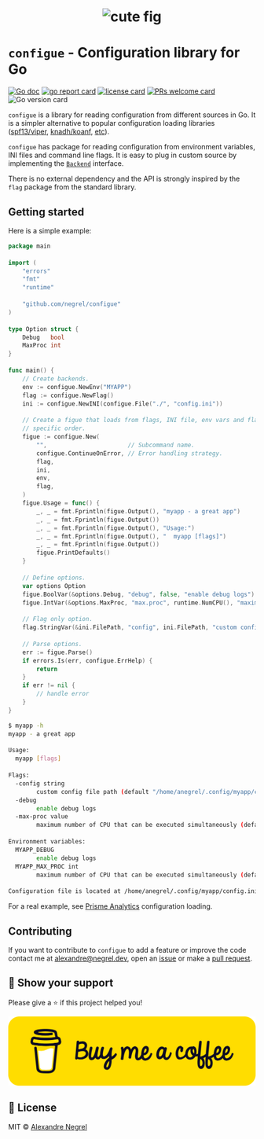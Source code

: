 <h1 align="center">
    <img height="250" alt="cute fig" src="https://external-content.duckduckgo.com/iu/?u=https%3A%2F%2Fi.pinimg.com%2Foriginals%2Fb0%2Fb7%2F52%2Fb0b752d332e6e81e8dd7ed172aeefcd9.jpg&f=1&nofb=1&ipt=a52f6c53be292db57237cd5c7379525ee5b4146ff1765037c0bfea1cbb744b05">
</h1>

# `configue` - Configuration library for Go

[![Go doc](https://pkg.go.dev/badge/github.com/negrel/configue)](https://pkg.go.dev/github.com/negrel/configue)
[![go report card](https://goreportcard.com/badge/github.com/negrel/configue)](https://goreportcard.com/report/github.com/negrel/configue)
[![license card](https://img.shields.io/github/license/negrel/configue)](./LICENSE)
[![PRs welcome card](https://img.shields.io/badge/PRs-Welcome-brightgreen)](https://github.com/negrel/configue/pulls)
![Go version card](https://img.shields.io/github/go-mod/go-version/negrel/configue)

`configue` is a library for reading configuration from different sources in Go.
It is a simpler alternative to popular configuration loading libraries
([spf13/viper](https://github.com/knadh/koanf#alternative-to-viper),
[knadh/koanf](https://github.com/knadh/koanf),
[etc](https://awesome-go.com/configuration/)).

`configue` has package for reading configuration from environment variables,
INI files and command line flags. It is easy to plug in custom source by
implementing the
[`Backend`](https://pkg.go.dev/github.com/negrel/configue#Backend) interface.

There is no external dependency and the API is strongly inspired by the `flag`
package from the standard library.

## Getting started

Here is a simple example:

```go
package main

import (
	"errors"
	"fmt"
	"runtime"

	"github.com/negrel/configue"
)

type Option struct {
	Debug   bool
	MaxProc int
}

func main() {
	// Create backends.
	env := configue.NewEnv("MYAPP")
	flag := configue.NewFlag()
	ini := configue.NewINI(configue.File("./", "config.ini"))

	// Create a figue that loads from flags, INI file, env vars and flags in this
	// specific order.
	figue := configue.New(
		"",                       // Subcommand name.
		configue.ContinueOnError, // Error handling strategy.
		flag,
		ini,
		env,
		flag,
	)
	figue.Usage = func() {
		_, _ = fmt.Fprintln(figue.Output(), "myapp - a great app")
		_, _ = fmt.Fprintln(figue.Output())
		_, _ = fmt.Fprintln(figue.Output(), "Usage:")
		_, _ = fmt.Fprintln(figue.Output(), "  myapp [flags]")
		_, _ = fmt.Fprintln(figue.Output())
		figue.PrintDefaults()
	}

	// Define options.
	var options Option
	figue.BoolVar(&options.Debug, "debug", false, "enable debug logs")
	figue.IntVar(&options.MaxProc, "max.proc", runtime.NumCPU(), "maximum number of CPU that can be executed simultaneously")

	// Flag only option.
	flag.StringVar(&ini.FilePath, "config", ini.FilePath, "custom config file path")

	// Parse options.
	err := figue.Parse()
	if errors.Is(err, configue.ErrHelp) {
		return
	}
	if err != nil {
		// handle error
	}
}
```

```sh
$ myapp -h
myapp - a great app

Usage:
  myapp [flags]

Flags:
  -config string
        custom config file path (default "/home/anegrel/.config/myapp/config.ini")
  -debug
        enable debug logs
  -max-proc value
        maximum number of CPU that can be executed simultaneously (default 16)

Environment variables:
  MYAPP_DEBUG
        enable debug logs
  MYAPP_MAX_PROC int
        maximum number of CPU that can be executed simultaneously (default 16)

Configuration file is located at /home/anegrel/.config/myapp/config.ini
```

For a real example, see [Prisme Analytics](https://github.com/prismelabs/analytics/blob/e6522e6502fef0ceb3f5df79f17a6a3b4b70ba02/cmd/prisme/main.go#L42-L98)
configuration loading.

## Contributing

If you want to contribute to `configue` to add a feature or improve the code contact
me at [alexandre@negrel.dev](mailto:alexandre@negrel.dev), open an
[issue](https://github.com/negrel/configue/issues) or make a
[pull request](https://github.com/negrel/configue/pulls).

## :stars: Show your support

Please give a :star: if this project helped you!

[![buy me a coffee](https://github.com/negrel/.github/blob/master/.github/images/bmc-button.png?raw=true)](https://www.buymeacoffee.com/negrel)

## :scroll: License

MIT © [Alexandre Negrel](https://www.negrel.dev/)
